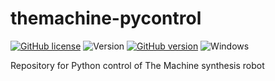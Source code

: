 # themachine-pycontrol
[![GitHub license](https://img.shields.io/github/license/aspuru-guzik-group/themachine-pycontrol.svg)](https://github.com/aspuru-guzik-group/themachine-pycontrol/blob/main/LICENSE)
![Version](https://img.shields.io/pypi/v/themachine_pycontrol)
[![GitHub version](https://badge.fury.io/gh/aspuru-guzik-group/themachine-pycontrol.svg)](https://github.com/aspuru-guzik-group/themachine-pycontrol)
![Windows](https://svgshare.com/i/ZhY.svg)

Repository for Python control of The Machine synthesis robot
